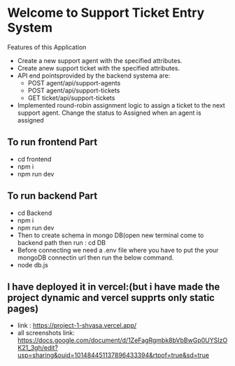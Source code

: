 # Welcome to Support Ticket Entry System

Features of this Application

 - Create a new support agent with the specified attributes. 
 - Create anew support ticket with the specified attributes. 
 - API end pointsprovided by the backend systema are:
	 - POST agent/api/support-agents   
	 - POST agent/api/support-tickets   
	 - GET ticket/api/support-tickets
 - Implemented round-robin assignment logic to assign a ticket to the next support agent. Change the status to Assigned when an agent is
   assigned

## To run frontend Part

 - cd frontend
 - npm i
 - npm run dev

## To run backend Part

 - cd Backend
 - npm i
 - npm run dev
 - Then to create schema in mongo DB(open new terminal come to backend path then run : cd DB
 - Before connecting we need a .env file where you have to put the your mongoDB connectin url then run the below command.
 - node db.js

## I have deployed it in vercel:(but i have made the project dynamic and vercel supprts only static pages)
- link : https://project-1-shvasa.vercel.app/
- all screenshots link: https://docs.google.com/document/d/1ZeFagRgmbk8bVbBwGp0UYSIzOK21_3gh/edit?usp=sharing&ouid=101484451137896433394&rtpof=true&sd=true
